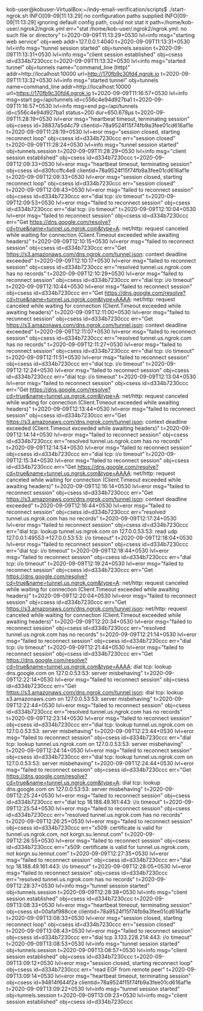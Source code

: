 kob-user@kobuser-VirtualBox:~/indy-email-verification/scripts$ ./start-ngrok.sh 
INFO[09-09|11:13:29] no configuration paths supplied 
INFO[09-09|11:13:29] ignoring default config path, could not stat it path=/home/kob-user/.ngrok2/ngrok.yml err="stat /home/kob-user/.ngrok2/ngrok.yml: no such file or directory"
t=2020-09-09T11:13:29+0530 lvl=info msg="starting web service" obj=web addr=127.0.0.1:4040
t=2020-09-09T11:13:31+0530 lvl=info msg="tunnel session started" obj=tunnels.session
t=2020-09-09T11:13:31+0530 lvl=info msg="client session established" obj=csess id=d334b7230ccc
t=2020-09-09T11:13:32+0530 lvl=info msg="started tunnel" obj=tunnels name="command_line (http)" addr=http://localhost:10000 url=http://170fb9c30fd4.ngrok.io
t=2020-09-09T11:13:32+0530 lvl=info msg="started tunnel" obj=tunnels name=command_line addr=http://localhost:10000 url=https://170fb9c30fd4.ngrok.io
t=2020-09-09T11:16:57+0530 lvl=info msg=start pg=/api/tunnels id=c556c4e94d927ba1
t=2020-09-09T11:16:57+0530 lvl=info msg=end pg=/api/tunnels id=c556c4e94d927ba1 status=200 dur=650.678µs
t=2020-09-09T11:28:19+0530 lvl=eror msg="heartbeat timeout, terminating session" obj=csess id=38837a5d4c79 clientid=78a9524f15f74fb9a3fee01cd616af1e
t=2020-09-09T11:28:19+0530 lvl=eror msg="session closed, starting reconnect loop" obj=csess id=d334b7230ccc err="session closed"
t=2020-09-09T11:28:24+0530 lvl=info msg="tunnel session started" obj=tunnels.session
t=2020-09-09T11:28:29+0530 lvl=info msg="client session established" obj=csess id=d334b7230ccc
t=2020-09-09T12:09:33+0530 lvl=eror msg="heartbeat timeout, terminating session" obj=csess id=d30fccffc4e8 clientid=78a9524f15f74fb9a3fee01cd616af1e
t=2020-09-09T12:09:33+0530 lvl=eror msg="session closed, starting reconnect loop" obj=csess id=d334b7230ccc err="session closed"
t=2020-09-09T12:09:43+0530 lvl=eror msg="failed to reconnect session" obj=csess id=d334b7230ccc err="dial tcp: i/o timeout"
t=2020-09-09T12:09:53+0530 lvl=eror msg="failed to reconnect session" obj=csess id=d334b7230ccc err="dial tcp: i/o timeout"
t=2020-09-09T12:10:04+0530 lvl=eror msg="failed to reconnect session" obj=csess id=d334b7230ccc err="Get https://dns.google.com/resolve?cd=true&name=tunnel.us.ngrok.com&type=A: net/http: request canceled while waiting for connection (Client.Timeout exceeded while awaiting headers)"
t=2020-09-09T12:10:15+0530 lvl=eror msg="failed to reconnect session" obj=csess id=d334b7230ccc err="Get https://s3.amazonaws.com/dns.ngrok.com/tunnel.json: context deadline exceeded"
t=2020-09-09T12:10:17+0530 lvl=eror msg="failed to reconnect session" obj=csess id=d334b7230ccc err="resolved tunnel.us.ngrok.com has no records"
t=2020-09-09T12:10:29+0530 lvl=eror msg="failed to reconnect session" obj=csess id=d334b7230ccc err="dial tcp: i/o timeout"
t=2020-09-09T12:10:44+0530 lvl=eror msg="failed to reconnect session" obj=csess id=d334b7230ccc err="Get https://dns.google.com/resolve?cd=true&name=tunnel.us.ngrok.com&type=AAAA: net/http: request canceled while waiting for connection (Client.Timeout exceeded while awaiting headers)"
t=2020-09-09T12:11:00+0530 lvl=eror msg="failed to reconnect session" obj=csess id=d334b7230ccc err="Get https://s3.amazonaws.com/dns.ngrok.com/tunnel.json: context deadline exceeded"
t=2020-09-09T12:11:07+0530 lvl=eror msg="failed to reconnect session" obj=csess id=d334b7230ccc err="resolved tunnel.us.ngrok.com has no records"
t=2020-09-09T12:11:27+0530 lvl=eror msg="failed to reconnect session" obj=csess id=d334b7230ccc err="dial tcp: i/o timeout"
t=2020-09-09T12:11:51+0530 lvl=eror msg="failed to reconnect session" obj=csess id=d334b7230ccc err="dial tcp: i/o timeout"
t=2020-09-09T12:12:24+0530 lvl=eror msg="failed to reconnect session" obj=csess id=d334b7230ccc err="dial tcp: i/o timeout"
t=2020-09-09T12:13:04+0530 lvl=eror msg="failed to reconnect session" obj=csess id=d334b7230ccc err="Get https://dns.google.com/resolve?cd=true&name=tunnel.us.ngrok.com&type=A: net/http: request canceled while waiting for connection (Client.Timeout exceeded while awaiting headers)"
t=2020-09-09T12:13:44+0530 lvl=eror msg="failed to reconnect session" obj=csess id=d334b7230ccc err="Get https://s3.amazonaws.com/dns.ngrok.com/tunnel.json: context deadline exceeded (Client.Timeout exceeded while awaiting headers)"
t=2020-09-09T12:14:14+0530 lvl=eror msg="failed to reconnect session" obj=csess id=d334b7230ccc err="resolved tunnel.us.ngrok.com has no records"
t=2020-09-09T12:14:54+0530 lvl=eror msg="failed to reconnect session" obj=csess id=d334b7230ccc err="dial tcp: i/o timeout"
t=2020-09-09T12:15:34+0530 lvl=eror msg="failed to reconnect session" obj=csess id=d334b7230ccc err="Get https://dns.google.com/resolve?cd=true&name=tunnel.us.ngrok.com&type=AAAA: net/http: request canceled while waiting for connection (Client.Timeout exceeded while awaiting headers)"
t=2020-09-09T12:16:14+0530 lvl=eror msg="failed to reconnect session" obj=csess id=d334b7230ccc err="Get https://s3.amazonaws.com/dns.ngrok.com/tunnel.json: context deadline exceeded"
t=2020-09-09T12:16:44+0530 lvl=eror msg="failed to reconnect session" obj=csess id=d334b7230ccc err="resolved tunnel.us.ngrok.com has no records"
t=2020-09-09T12:17:24+0530 lvl=eror msg="failed to reconnect session" obj=csess id=d334b7230ccc err="dial tcp: lookup tunnel.us.ngrok.com on 127.0.0.53:53: read udp 127.0.0.1:49553->127.0.0.53:53: i/o timeout"
t=2020-09-09T12:18:04+0530 lvl=eror msg="failed to reconnect session" obj=csess id=d334b7230ccc err="dial tcp: i/o timeout"
t=2020-09-09T12:18:44+0530 lvl=eror msg="failed to reconnect session" obj=csess id=d334b7230ccc err="dial tcp: i/o timeout"
t=2020-09-09T12:19:24+0530 lvl=eror msg="failed to reconnect session" obj=csess id=d334b7230ccc err="Get https://dns.google.com/resolve?cd=true&name=tunnel.us.ngrok.com&type=A: net/http: request canceled while waiting for connection (Client.Timeout exceeded while awaiting headers)"
t=2020-09-09T12:20:04+0530 lvl=eror msg="failed to reconnect session" obj=csess id=d334b7230ccc err="Get https://s3.amazonaws.com/dns.ngrok.com/tunnel.json: net/http: request canceled while waiting for connection (Client.Timeout exceeded while awaiting headers)"
t=2020-09-09T12:20:34+0530 lvl=eror msg="failed to reconnect session" obj=csess id=d334b7230ccc err="resolved tunnel.us.ngrok.com has no records"
t=2020-09-09T12:21:14+0530 lvl=eror msg="failed to reconnect session" obj=csess id=d334b7230ccc err="dial tcp: i/o timeout"
t=2020-09-09T12:21:44+0530 lvl=eror msg="failed to reconnect session" obj=csess id=d334b7230ccc err="Get https://dns.google.com/resolve?cd=true&name=tunnel.us.ngrok.com&type=AAAA: dial tcp: lookup dns.google.com on 127.0.0.53:53: server misbehaving"
t=2020-09-09T12:22:14+0530 lvl=eror msg="failed to reconnect session" obj=csess id=d334b7230ccc err="Get https://s3.amazonaws.com/dns.ngrok.com/tunnel.json: dial tcp: lookup s3.amazonaws.com on 127.0.0.53:53: server misbehaving"
t=2020-09-09T12:22:44+0530 lvl=eror msg="failed to reconnect session" obj=csess id=d334b7230ccc err="resolved tunnel.us.ngrok.com has no records"
t=2020-09-09T12:23:14+0530 lvl=eror msg="failed to reconnect session" obj=csess id=d334b7230ccc err="dial tcp: lookup tunnel.us.ngrok.com on 127.0.0.53:53: server misbehaving"
t=2020-09-09T12:23:44+0530 lvl=eror msg="failed to reconnect session" obj=csess id=d334b7230ccc err="dial tcp: lookup tunnel.us.ngrok.com on 127.0.0.53:53: server misbehaving"
t=2020-09-09T12:24:14+0530 lvl=eror msg="failed to reconnect session" obj=csess id=d334b7230ccc err="dial tcp: lookup tunnel.us.ngrok.com on 127.0.0.53:53: server misbehaving"
t=2020-09-09T12:24:44+0530 lvl=eror msg="failed to reconnect session" obj=csess id=d334b7230ccc err="Get https://dns.google.com/resolve?cd=true&name=tunnel.us.ngrok.com&type=A: dial tcp: lookup dns.google.com on 127.0.0.53:53: server misbehaving"
t=2020-09-09T12:25:24+0530 lvl=eror msg="failed to reconnect session" obj=csess id=d334b7230ccc err="dial tcp 18.188.49.161:443: i/o timeout"
t=2020-09-09T12:25:54+0530 lvl=eror msg="failed to reconnect session" obj=csess id=d334b7230ccc err="resolved tunnel.us.ngrok.com has no records"
t=2020-09-09T12:26:25+0530 lvl=eror msg="failed to reconnect session" obj=csess id=d334b7230ccc err="x509: certificate is valid for tunnel.us.ngrok.com, not korgn.su.lennut.com"
t=2020-09-09T12:26:55+0530 lvl=eror msg="failed to reconnect session" obj=csess id=d334b7230ccc err="x509: certificate is valid for tunnel.us.ngrok.com, not korgn.su.lennut.com"
t=2020-09-09T12:27:35+0530 lvl=eror msg="failed to reconnect session" obj=csess id=d334b7230ccc err="dial tcp 18.188.49.161:443: i/o timeout"
t=2020-09-09T12:28:05+0530 lvl=eror msg="failed to reconnect session" obj=csess id=d334b7230ccc err="resolved tunnel.us.ngrok.com has no records"
t=2020-09-09T12:28:37+0530 lvl=info msg="tunnel session started" obj=tunnels.session
t=2020-09-09T12:28:38+0530 lvl=info msg="client session established" obj=csess id=d334b7230ccc
t=2020-09-09T13:08:33+0530 lvl=eror msg="heartbeat timeout, terminating session" obj=csess id=00afaf988cce clientid=78a9524f15f74fb9a3fee01cd616af1e
t=2020-09-09T13:08:33+0530 lvl=eror msg="session closed, starting reconnect loop" obj=csess id=d334b7230ccc err="session closed"
t=2020-09-09T13:08:43+0530 lvl=eror msg="failed to reconnect session" obj=csess id=d334b7230ccc err="dial tcp 3.133.228.214:443: i/o timeout"
t=2020-09-09T13:08:53+0530 lvl=info msg="tunnel session started" obj=tunnels.session
t=2020-09-09T13:08:57+0530 lvl=info msg="client session established" obj=csess id=d334b7230ccc
t=2020-09-09T13:09:12+0530 lvl=eror msg="session closed, starting reconnect loop" obj=csess id=d334b7230ccc err="read EOF from remote peer"
t=2020-09-09T13:09:14+0530 lvl=eror msg="heartbeat timeout, terminating session" obj=csess id=94814f644f2a clientid=78a9524f15f74fb9a3fee01cd616af1e
t=2020-09-09T13:09:22+0530 lvl=info msg="tunnel session started" obj=tunnels.session
t=2020-09-09T13:09:23+0530 lvl=info msg="client session established" obj=csess id=d334b7230ccc
